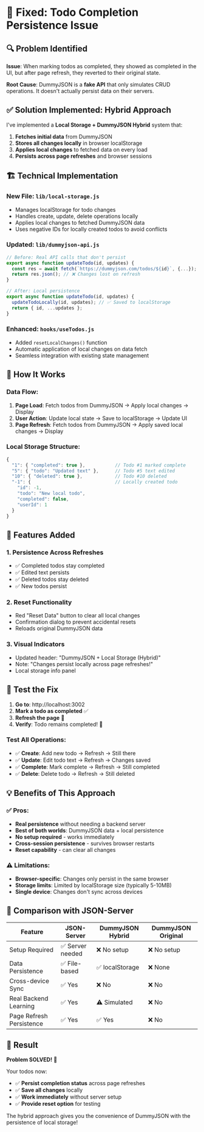 # 🔧 **Fixed: Todo Completion Persistence Issue**

## 🔍 **Problem Identified**

**Issue**: When marking todos as completed, they showed as completed in the UI, but after page refresh, they reverted to their original state.

**Root Cause**: DummyJSON is a **fake API** that only simulates CRUD operations. It doesn't actually persist data on their servers.

## ✅ **Solution Implemented: Hybrid Approach**

I've implemented a **Local Storage + DummyJSON Hybrid** system that:

1. **Fetches initial data** from DummyJSON
2. **Stores all changes locally** in browser localStorage
3. **Applies local changes** to fetched data on every load
4. **Persists across page refreshes** and browser sessions

## 🏗️ **Technical Implementation**

### **New File: `lib/local-storage.js`**

- Manages localStorage for todo changes
- Handles create, update, delete operations locally
- Applies local changes to fetched DummyJSON data
- Uses negative IDs for locally created todos to avoid conflicts

### **Updated: `lib/dummyjson-api.js`**

```javascript
// Before: Real API calls that don't persist
export async function updateTodo(id, updates) {
  const res = await fetch(`https://dummyjson.com/todos/${id}`, {...});
  return res.json(); // ❌ Changes lost on refresh
}

// After: Local persistence
export async function updateTodo(id, updates) {
  updateTodoLocally(id, updates); // ✅ Saved to localStorage
  return { id, ...updates };
}
```

### **Enhanced: `hooks/useTodos.js`**

- Added `resetLocalChanges()` function
- Automatic application of local changes on data fetch
- Seamless integration with existing state management

## 🎯 **How It Works**

### **Data Flow:**

1. **Page Load**: Fetch todos from DummyJSON → Apply local changes → Display
2. **User Action**: Update local state → Save to localStorage → Update UI
3. **Page Refresh**: Fetch todos from DummyJSON → Apply saved local changes → Display

### **Local Storage Structure:**

```javascript
{
  "1": { "completed": true },           // Todo #1 marked complete
  "5": { "todo": "Updated text" },      // Todo #5 text edited
  "10": { "deleted": true },            // Todo #10 deleted
  "-1": {                               // Locally created todo
    "id": -1,
    "todo": "New local todo",
    "completed": false,
    "userId": 1
  }
}
```

## 🚀 **Features Added**

### **1. Persistence Across Refreshes**

- ✅ Completed todos stay completed
- ✅ Edited text persists
- ✅ Deleted todos stay deleted
- ✅ New todos persist

### **2. Reset Functionality**

- Red "Reset Data" button to clear all local changes
- Confirmation dialog to prevent accidental resets
- Reloads original DummyJSON data

### **3. Visual Indicators**

- Updated header: "DummyJSON + Local Storage (Hybrid)"
- Note: "Changes persist locally across page refreshes!"
- Local storage info panel

## 🧪 **Test the Fix**

1. **Go to**: http://localhost:3002
2. **Mark a todo as completed** ✅
3. **Refresh the page** 🔄
4. **Verify**: Todo remains completed! 🎉

### **Test All Operations:**

- ✅ **Create**: Add new todo → Refresh → Still there
- ✅ **Update**: Edit todo text → Refresh → Changes saved
- ✅ **Complete**: Mark complete → Refresh → Still completed
- ✅ **Delete**: Delete todo → Refresh → Still deleted

## 💡 **Benefits of This Approach**

### **✅ Pros:**

- **Real persistence** without needing a backend server
- **Best of both worlds**: DummyJSON data + local persistence
- **No setup required** - works immediately
- **Cross-session persistence** - survives browser restarts
- **Reset capability** - can clear all changes

### **⚠️ Limitations:**

- **Browser-specific**: Changes only persist in the same browser
- **Storage limits**: Limited by localStorage size (typically 5-10MB)
- **Single device**: Changes don't sync across devices

## 🔄 **Comparison with JSON-Server**

| Feature                  | JSON-Server      | DummyJSON Hybrid | DummyJSON Original |
| ------------------------ | ---------------- | ---------------- | ------------------ |
| Setup Required           | ✅ Server needed | ❌ No setup      | ❌ No setup        |
| Data Persistence         | ✅ File-based    | ✅ localStorage  | ❌ None            |
| Cross-device Sync        | ✅ Yes           | ❌ No            | ❌ No              |
| Real Backend Learning    | ✅ Yes           | ⚠️ Simulated     | ❌ No              |
| Page Refresh Persistence | ✅ Yes           | ✅ Yes           | ❌ No              |

## 🎉 **Result**

**Problem SOLVED!** 🚀

Your todos now:

- ✅ **Persist completion status** across page refreshes
- ✅ **Save all changes** locally
- ✅ **Work immediately** without server setup
- ✅ **Provide reset option** for testing

The hybrid approach gives you the convenience of DummyJSON with the persistence of local storage!
